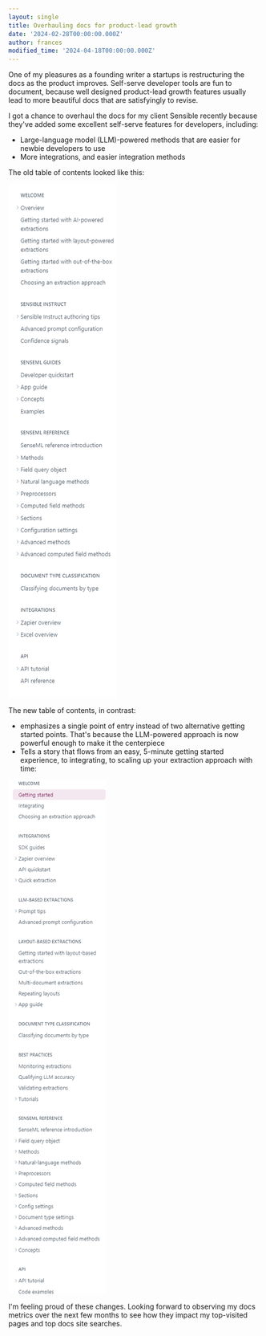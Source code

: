 ```yaml
---
layout: single
title: Overhauling docs for product-lead growth
date: '2024-02-28T00:00:00.000Z'
author: frances
modified_time: '2024-04-18T00:00:00.000Z'
---
```


One of my pleasures as a founding writer a startups is restructuring the docs as the product improves.  Self-serve developer tools are fun to document, because well designed product-lead growth features usually lead to more beautiful docs that are satisfyingly to revise.

I got a chance to overhaul the docs for my client Sensible recently because they've added some excellent self-serve features for developers, including:

- Large-language model (LLM)-powered methods that are easier for newbie developers to use
- More integrations, and easier integration methods

The old table of contents looked like this:

![Old table of contents](/assets/images/post_restructure/toc_before_sensible.png)

The new table of contents, in contrast:

- emphasizes a single point of entry instead of two alternative getting started points. That's because the LLM-powered approach is now powerful enough to make it the centerpiece
- Tells a story that flows from an easy, 5-minute getting started experience, to integrating, to scaling up your extraction approach with time:

![Old table of contents](/assets/images/post_restructure/toc_after_sensible.png)

I'm feeling proud of these changes. Looking forward to observing my docs metrics over the next few months to see how they impact my top-visited pages and top docs site searches.

